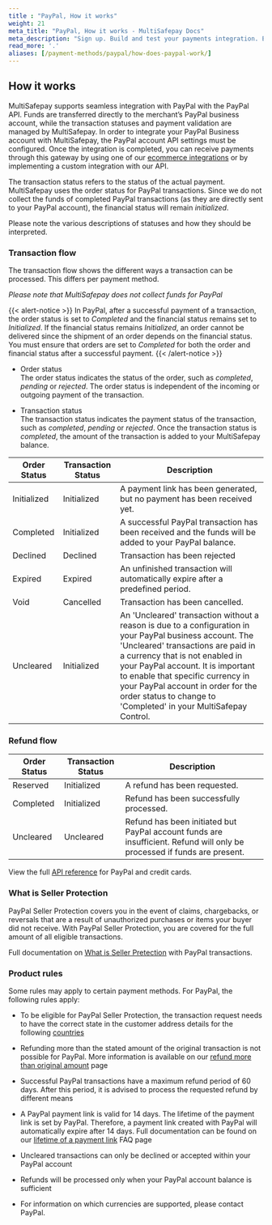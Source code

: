 ```yaml
---
title : "PayPal, How it works"
weight: 21
meta_title: "PayPal, How it works - MultiSafepay Docs"
meta_description: "Sign up. Build and test your payments integration. Explore our products and services. Use our API Reference, SDKs, and wrappers. Get support."
read_more: '.'
aliases: [/payment-methods/paypal/how-does-paypal-work/]
---
```

## How it works
MultiSafepay supports seamless integration with PayPal with the PayPal API. Funds are transferred directly to the merchant’s PayPal business account, while the transaction statuses and payment validation are managed by MultiSafepay. In order to integrate your PayPal Business account with MultiSafepay, the PayPal account API settings must be configured. Once the integration is completed, you can receive payments through this gateway by using one of our [ecommerce integrations](/integrations/ecommerce-integrations) or by implementing a custom integration with our API.

The transaction status refers to the status of the actual payment. MultiSafepay uses the order status for PayPal transactions. Since we do not collect the funds of completed PayPal transactions (as they are directly sent to your PayPal account), the financial status will remain _initialized_.

Please note the various descriptions of statuses and how they should be interpreted.

### Transaction flow
The transaction flow shows the different ways a transaction can be processed. This differs per payment method.

_Please note that MultiSafepay does not collect funds for PayPal_

{{< alert-notice >}} In PayPal, after a successful payment of a transaction, the order status is set to _Completed_ and the financial status remains set to _Initialized_. If the financial status remains _Initialized_, an order cannot be delivered since the shipment of an order depends on the financial status. You must ensure that orders are set to _Completed_ for both the order and financial status after a successful payment. {{< /alert-notice >}}

* Order status      
The order status indicates the status of the order, such as _completed_, _pending_ or _rejected_. The order status is independent of the incoming or outgoing payment of the transaction.

* Transaction status       
The transaction status indicates the payment status of the transaction, such as _completed_, _pending_ or _rejected_. Once the transaction status is _completed_, the amount of the transaction is added to your MultiSafepay balance.


| Order Status                   | Transaction Status         | Description |
|--------------------------------|--------------------------|-----------------------------------------------------------------------------------------|
| Initialized                    | Initialized              | A payment link has been generated, but no payment has been received yet.  | 
| Completed                      | Initialized              | A successful PayPal transaction has been received and the funds will be added to your PayPal balance.   | 
| Declined                       | Declined                 | Transaction has been rejected   | 
| Expired                        | Expired                  | An unfinished transaction will automatically expire after a predefined period.  | 
| Void                           | Cancelled                | Transaction has been cancelled.   | 
| Uncleared                      | Initialized                | An 'Uncleared' transaction without a reason is due to a configuration in your PayPal business account. The 'Uncleared' transactions are paid in a currency that is not enabled in your PayPal account. It is important to enable that specific currency in your PayPal account in order for the order status to change to 'Completed' in your MultiSafepay Control. |


### Refund flow


| Order Status                    | Transaction Status        | Description |
|---------------------------------|-------------------------|-----------------------------------------------------------------------------------------|
| Reserved                        | Initialized             | A refund has been requested. | 
| Completed                       | Initialized             | Refund has been successfully processed.  |
| Uncleared                       | Uncleared               | Refund has been initiated but PayPal account funds are insufficient. Refund will only be processed if funds are present.    | 

View the full [API reference](/api/#paypal) for PayPal and credit cards.

### What is Seller Protection
PayPal Seller Protection covers you in the event of claims, chargebacks, or reversals that are a result of unauthorized purchases or items your buyer did not receive. With PayPal Seller Protection, you are covered for the full amount of all eligible transactions.

Full documentation on [What is Seller Pretection](https://www.paypal.com/cs/smarthelp/article/what-is-the-seller-protection-policy-and-what-items-aren%E2%80%99t-covered-faq1156) with PayPal transactions. 

### Product rules
Some rules may apply to certain payment methods. For PayPal, the following rules apply:

* To be eligible for PayPal Seller Protection, the transaction request needs to have the correct state in the customer address details for the following [countries](https://developer.paypal.com/docs/nvp-soap-api/state-codes)

* Refunding more than the stated amount of the original transaction is not possible for PayPal. More information is available on our [refund more than original amount](/faq/finance/refund-more-than-original-amount) page

* Successful PayPal transactions have a maximum refund period of 60 days. After this period, it is advised to process the requested refund by different means

* A PayPal payment link is valid for 14 days. The lifetime of the payment link is set by PayPal. Therefore, a payment link created with PayPal will automatically expire after 14 days. Full documentation can be found on our [lifetime of a payment link](/faq/api/lifetime-of-a-payment-link) FAQ page

* Uncleared transactions can only be declined or accepted within your PayPal account

* Refunds will be processed only when your PayPal account balance is sufficient

* For information on which currencies are supported, please contact PayPal.
